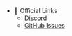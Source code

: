 - :link: Official Links
  - [Discord](https://discord.gg/resonite)
  - [GitHub Issues](https://github.com/Yellow-Dog-Man/Resonite-Issues/issues)
<!-- TODO: add tools and reenable in config -->